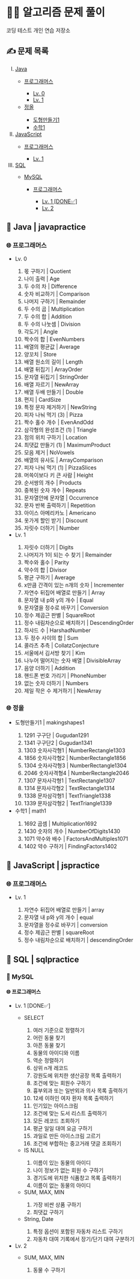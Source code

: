 <h1>👩‍💻 알고리즘 문제 풀이</h1>
코딩 테스트 개인 연습 저장소

<h2>✍ 문제 목록</h2>
<ol type="I">
  <li><a href="#Java">Java</a></li>
  <ul>
    <li><a href="#프로그래머스">프로그래머스</a></li>
    <ul>
      <li><a href="#프로그래머스-0">Lv. 0</a></li>
      <li><a href="#프로그래머스-1">Lv. 1</a></li>
    </ul>
    <li><a href="#정올">정올</a></li>
    <ul>
      <li><a href="#정올-도형만들기1">도형만들기1</a></li>
      <li><a href="#정올-수학1">수학1</a></li>
    </ul>
  </ul>
  <li><a href="#JavaScript">JavaScript</a></li>
  <ul>
    <li><a href="#JS-프로그래머스">프로그래머스</a></li>
      <ul>
        <li><a href="#JS-프로그래머스-1">Lv. 1</a></li>
      </ul>
  </ul>
  <li><a href="#SQL">SQL</a></li>
  <ul>
    <li><a href="#MySQL">MySQL</a></li>
    <ul>
      <li><a href="#MySQL-프로그래머스">프로그래머스</a></li>
      <ul>
        <li><a href="#MySQL-프로그래머스-1">Lv. 1 [DONE✅]</a></li>
        <li><a href="#MySQL-프로그래머스-2">Lv. 2</a></li>
      </ul>
    </ul>
  </ul>
</ol>

<h2 id="Java">📑 Java | javapractice</h2>
<h3 id="프로그래머스">🌐 프로그래머스</h3>
<ul>
  <li id="프로그래머스-0">Lv. 0</li>
    <ol type="1">
      <li>몫 구하기 | Quotient</li>
      <li>나이 출력 | Age</li>
      <li>두 수의 차 | Difference</li>
      <li>숫자 비교하기 | Comparison</li>
      <li>나머지 구하기 | Remainder</li>
      <li>두 수의 곱 | Multiplication</li>
      <li>두 수의 합 | Addition</li>
      <li>두 수의 나눗셈 | Division</li>
      <li>각도기 | Angle</li>
      <li>짝수의 합 | EvenNumbers</li>
      <li>배열의 평균값 | Average</li>
      <li>양꼬치 | Store</li>
      <li>배열 원소의 길이 | Length</li>
      <li>배열 뒤집기 | ArrayOrder</li>
      <li>문자열 뒤집기 | StringOrder</li>
      <li>배열 자르기 | NewArray</li>
      <li>배열 두배 만들기 | Double</li>
      <li>편지 | CardSize</li>
      <li>특정 문자 제거하기 | NewString</li>
      <li>피자 나눠 먹기 (3) | Pizza</li>
      <li>짝수 홀수 개수 | EvenAndOdd</li>
      <li>삼각형의 완성조건 (1) | Triangle</li>
      <li>점의 위치 구하기 | Location</li>
      <li>최댓값 만들기 (1) | MaximumProduct</li>
      <li>모음 제거 | NoVowels</li>
      <li>배열의 유사도 | ArrayComparison</li>
      <li>피자 나눠 먹기 (1) | PizzaSlices</li>
      <li>머쓱이보다 키 큰 사람 | Height</li>
      <li>순서쌍의 개수 | Products</li>
      <li>중복된 숫자 개수 | Repeats</li>
      <li>문자열안에 문자열 | Occurrence</li>
      <li>문자 반복 출력하기 | Repetition</li>
      <li>아이스 아메리카노 | Americano</li>
      <li>옷가게 할인 받기 | Discount</li>
      <li>자릿수 더하기 | Number</li>
    </ol>
  <li id="프로그래머스-1">Lv. 1</li>
    <ol type="1">
      <li>자릿수 더하기 | Digits</li>
      <li>나머지가 1이 되는 수 찾기 | Remainder</li>
      <li>짝수와 홀수 | Parity</li>
      <li>약수의 합 | Divisor</li>
      <li>평균 구하기 | Average</li>
      <li>x만큼 간격이 있는 n개의 숫자 | Incrementer</li>
      <li>자연수 뒤집어 배열로 만들기 | Array</li>
      <li>문자열 내 p와 y의 개수 | Equal</li>
      <li>문자열을 정수로 바꾸기 | Conversion</li>
      <li>정수 제곱근 판별 | SquareRoot</li>
      <li>정수 내림차순으로 배치하기 | DescendingOrder</li>
      <li>하샤드 수 | HarshadNumber</li>
      <li>두 정수 사이의 합 | Sum</li>
      <li>콜라츠 추측 | CollatzConjecture</li>
      <li>서울에서 김서방 찾기 | Kim</li>
      <li>나누어 떨어지는 숫자 배열 | DivisibleArray</li>
      <li>음양 더하기 | Addition</li>
      <li>핸드폰 번호 가리기 | PhoneNumber</li>
      <li>없는 숫자 더하기 | Numbers</li>
      <li>제일 작은 수 제거하기 | NewArray</li>
    </ol>
</ul>
<h3 id="정올">🌐 정올</h3>
<ul>
  <li id="정올-도형만들기1">도형만들기1 | makingshapes1</li>
    <ol type="1">
      <li>1291 구구단 | Gugudan1291</li>
      <li>1341 구구단2 | Gugudan1341</li>
      <li>1303 숫자사각형1 | NumberRectangle1303</li>
      <li>1856 숫자사각형2 | NumberRectangle1856</li>
      <li>1304 숫자사각형3 | NumberRectangle1304</li>
      <li>2046 숫자사격형4 | NumberRectangle2046</li>
      <li>1307 문자사각형1 | TextRectangle1307</li>
      <li>1314 문자사각형2 | TextRectangle1314</li>
      <li>1338 문자삼각형1 | TextTriangle1338</li>
      <li>1339 문자삼각형2 | TextTriangle1339</li>
    </ol>
  <li id="정올-수학1">수학1 | math1</li>
    <ol type="1">
      <li>1692 곱셈 | Multiplication1692</li>
      <li>1430 숫자의 개수 | NumberOfDigits1430</li>
      <li>1071 약수와 배수 | FactorsAndMultiples1071</li>
      <li>1402 약수 구하기 | FindingFactors1402</li>
  </ol>
</ul>
<h2 id="JavaScript">📑 JavaScript | jspractice </h2>
<h3 id="JS-프로그래머스">🌐 프로그래머스</h3>
<ul>
  <li id="JS-프로그래머스-1">Lv. 1</li>
    <ol type="1">
      <li>자연수 뒤집어 배열로 만들기 | array</li>
      <li>문자열 내 p와 y의 개수 | equal</li>
      <li>문자열을 정수로 바꾸기 | conversion</li>
      <li>정수 제곱근 판별 | squareRoot</li>
      <li>정수 내림차순으로 배치하기 | descendingOrder</li>
    </ol>
</ul>
<h2 id="SQL">📑 SQL | sqlpractice </h2>
<h3 id="MySQL">🔖 MySQL</h3>
<h4 id="MySQL-프로그래머스">🌐 프로그래머스</h4>
<ul>
  <li id="MySQL-프로그래머스-1">Lv. 1 [DONE✅]</li>
    <ul>
      <li>SELECT</li>
      <ol type="1">
        <li>여러 기준으로 정렬하기</li>
        <li>어린 동물 찾기</li>
        <li>아픈 동물 찾기</li>
        <li>동물의 아이디와 이름</li>
        <li>역순 정렬하기</li>
        <li>상위 n개 레코드</li>
        <li>강원도에 위치한 생산공장 목록 출력하기</li>
        <li>조건에 맞는 회원수 구하기</li>
        <li>흉부외과 또는 일반외과 의사 목록 출력하기</li>
        <li>12세 이하인 여자 환자 목록 출력하기</li>
        <li>인기있는 아이스크림</li>
        <li>조건에 맞는 도서 리스트 출력하기</li>
        <li>모든 레코드 조회하기</li>
        <li>평균 일일 대여 요금 구하기</li>
        <li>과일로 만든 아이스크림 고르기</li>
        <li>조건에 부합하는 중고거래 댓글 조회하기</li>
      </ol>
      <li>IS NULL</li>
      <ol type="1">
        <li>이름이 있는 동물의 아이디</li>
        <li>나이 정보가 없는 회원 수 구하기</li>
        <li>경기도에 위치한 식품창고 목록 출력하기</li>
        <li>이름이 없는 동물의 아이디</li>
      </ol>
      <li>SUM, MAX, MIN</li>
      <ol type="1">
        <li>가장 비싼 상품 구하기</li>
        <li>최댓값 구하기</li>
      </ol>
      <li>String, Date</li>
      <ol type="1">
        <li>특정 옵션이 포함된 자동차 리스트 구하기</li>
        <li>자동차 대여 기록에서 장기/단기 대여 구분하기</li>
      </ol>
    </ul>
  <li id="MySQL-프로그래머스-2">Lv. 2</li>
    <ul>
      <li>SUM, MAX, MIN</li>
      <ol type="1">
        <li>동물 수 구하기</li>
      </ol>
</ul>
